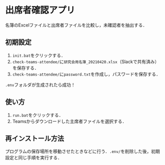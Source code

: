 # 出席者確認アプリ

名簿のExcelファイルと出席者ファイルを比較し，未確認者を抽出する．

## 初期設定

1. `init.bat`をクリックする．
2. `check-teams-attendee/`に`研究会用名簿_20210420.xlsx`（Slackで共有済み）を保存する．
3. `check-teams-attendee/`に`password.txt`を作成し，パスワードを保存する．

`.env`フォルダが生成されたら成功！

## 使い方

1. `run.bat`をクリックする．
2. Teamsからダウンロードした主席者ファイルを選択する．

## 再インストール方法

プログラムの保存場所を移動させたときなどに行う．`.env/`を削除した後，初期設定と同じ手順を実行する．
